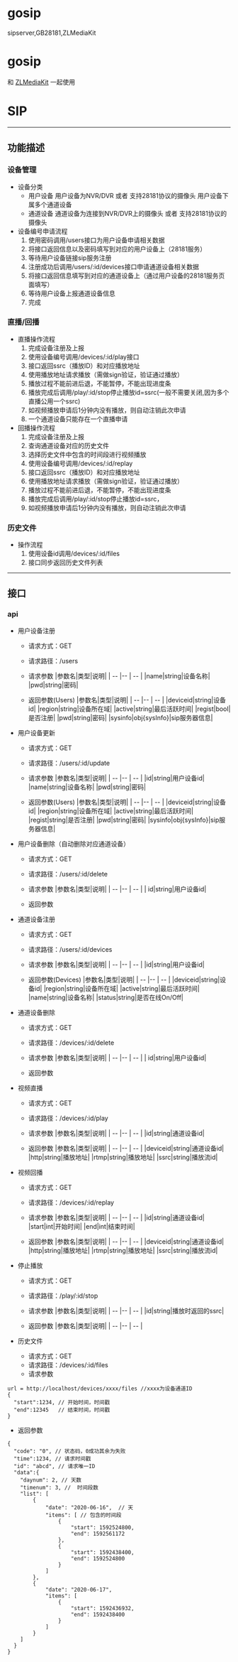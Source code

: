 # gosip
sipserver,GB28181,ZLMediaKit

# gosip
和 [ZLMediaKit](https://github.com/xia-chu/ZLMediaKit) 一起使用
# SIP
---
## 功能描述
### 设备管理
- 设备分类
  + 用户设备
    用户设备为NVR/DVR 或者 支持28181协议的摄像头
    用户设备下属多个通道设备
  + 通道设备
    通道设备为连接到NVR/DVR上的摄像头 或者 支持28181协议的摄像头
- 设备编号申请流程
  1. 使用密码调用/users接口为用户设备申请相关数据
  2. 将接口返回信息以及密码填写到对应的用户设备上（28181服务）
  3. 等待用户设备链接sip服务注册
  4. 注册成功后调用/users/:id/devices接口申请通道设备相关数据
  5. 将接口返回信息填写到对应的通道设备上（通过用户设备的28181服务页面填写）
  6. 等待用户设备上报通道设备信息
  7. 完成
### 直播/回播
- 直播操作流程
  1. 完成设备注册及上报
  2. 使用设备编号调用/devices/:id/play接口 
  3. 接口返回ssrc（播放ID）和对应播放地址
  4. 使用播放地址请求播放（需做sign验证，验证通过播放）
  5. 播放过程不能前进后退，不能暂停，不能出现进度条
  6. 播放完成后调用/play/:id/stop停止播放id=ssrc(一般不需要关闭,因为多个直播公用一个ssrc)
  7. 如视频播放申请后1分钟内没有播放，则自动注销此次申请
  8. 一个通道设备只能存在一个直播申请
- 回播操作流程
  1. 完成设备注册及上报
  2. 查询通道设备对应的历史文件
  3. 选择历史文件中包含的时间段进行视频播放
  4. 使用设备编号调用/devices/:id/replay 
  5. 接口返回ssrc（播放ID）和对应播放地址
  6. 使用播放地址请求播放（需做sign验证，验证通过播放）
  7. 播放过程不能前进后退，不能暂停，不能出现进度条
  8. 播放完成后调用/play/:id/stop停止播放id=ssrc，
  9. 如视频播放申请后1分钟内没有播放，则自动注销此次申请
### 历史文件
- 操作流程
  1. 使用设备id调用/devices/:id/files 
  2. 接口同步返回历史文件列表

---
## 接口
### api
- 用户设备注册
  + 请求方式：GET
  + 请求路径：/users
  + 请求参数
    |参数名|类型|说明| 
    | -- |-- | -- |
    |name|string|设备名称|
    |pwd|string|密码|

  + 返回参数(Users)
    |参数名|类型|说明| 
    | -- |-- | -- |
    |deviceid|string|设备id|
    |region|string|设备所在域|
    |active|string|最后活跃时间|
    |regist|bool|是否注册|
    |pwd|string|密码|
    |sysinfo|obj{sysInfo}|sip服务器信息|


- 用户设备更新
  + 请求方式：GET
  + 请求路径：/users/:id/update
  + 请求参数
    |参数名|类型|说明| 
    | -- |-- | -- |
    |id|string|用户设备id|
    |name|string|设备名称|
    |pwd|string|密码|

  + 返回参数(Users)
    |参数名|类型|说明| 
    | -- |-- | -- |
    |deviceid|string|设备id|
    |region|string|设备所在域|
    |active|string|最后活跃时间|
    |regist|string|是否注册|
    |pwd|string|密码|
    |sysinfo|obj{sysInfo}|sip服务器信息|
    
- 用户设备删除（自动删除对应通道设备）
  + 请求方式：GET
  + 请求路径：/users/:id/delete
  + 请求参数
    |参数名|类型|说明| 
    | -- |-- | -- |
    | id|string|用户设备id|

  + 返回参数

- 通道设备注册
  + 请求方式：GET
  + 请求路径：/users/:id/devices
  + 请求参数
    |参数名|类型|说明| 
    | -- |-- | -- |
    |id|string|用户设备id|

  + 返回参数(Devices)
    |参数名|类型|说明| 
    | -- |-- | -- |
    |deviceid|string|设备id|
    |region|string|设备所在域|
    |active|string|最后活跃时间|
    |name|string|设备名称|
    |status|string|是否在线On/Off|
    
- 通道设备删除
  + 请求方式：GET
  + 请求路径：/devices/:id/delete
  + 请求参数
    |参数名|类型|说明| 
    | -- |-- | -- |
    | id|string|用户设备id|

  + 返回参数
  
  
- 视频直播
  + 请求方式：GET
  + 请求路径：/devices/:id/play
  + 请求参数
    |参数名|类型|说明| 
    | -- |-- | -- |
    |id|string|通道设备id|

  + 返回参数
    |参数名|类型|说明| 
    | -- |-- | -- |
    |deviceid|string|通道设备id|
    |http|string|播放地址|
    |rtmp|string|播放地址|
    |ssrc|string|播放流id|
    
- 视频回播
  + 请求方式：GET
  + 请求路径：/devices/:id/replay
  + 请求参数
    |参数名|类型|说明| 
    | -- |-- | -- |
    |id|string|通道设备id|
    |start|int|开始时间|
    |end|int|结束时间|

  + 返回参数
    |参数名|类型|说明| 
    | -- |-- | -- |
    |deviceid|string|通道设备id|
    |http|string|播放地址|
    |rtmp|string|播放地址|
    |ssrc|string|播放流id|
    
- 停止播放
  + 请求方式：GET
  + 请求路径：/play/:id/stop
  + 请求参数
    |参数名|类型|说明| 
    | -- |-- | -- |
    |id|string|播放时返回的ssrc|

  + 返回参数
    |参数名|类型|说明| 
    | -- |-- | -- |
    
- 历史文件
  + 请求方式：GET
  + 请求路径：/devices/:id/files
  + 请求参数
```
url = http://localhost/devices/xxxx/files //xxxx为设备通道ID
{
  "start":1234, // 开始时间，时间戳
  "end":12345   // 结束时间，时间戳
}
```

  + 返回参数
```
{
  "code": "0", // 状态码，0成功其余为失败
  "time":1234, // 请求时间戳
  "id": "abcd", // 请求唯一ID 
  "data":{
    "daynum": 2, // 天数
    "timenum": 3, //  时间段数
    "list": [
        {
            "date": "2020-06-16",  // 天
            "items": [ // 包含的时间段
                {
                    "start": 1592524800,
                    "end": 1592561172
                },
                {
                    "start": 1592438400,
                    "end": 1592524800
                }
            ]
        },
        {
            "date": "2020-06-17",
            "items": [
                {
                    "start": 1592436932,
                    "end": 1592438400
                }
            ]
        }
    ]
  }
}
```




